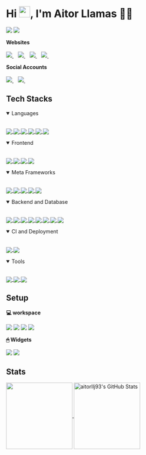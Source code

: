 <h1>Hi <img src="https://raw.githubusercontent.com/aitorllj93/aitorllj93/master/wave.gif" width="30px">, I'm Aitor Llamas 👨‍💻</h1>

<p>
  <img src="https://visitor-badge.laobi.icu/badge?page_id=aitorllj93.aitorllj93" />
  <a href="https://github.com/aitorllj93?tab=followers" target="_blank">
    <img src="https://img.shields.io/github/followers/aitorllj93.svg?style=social&label=Follow" />
  </a>
</p>

<p>
  <b>Websites</b><br/><br/>
  <a href="http://aitorllamas.com/" target="_blank">
    <img src="https://img.shields.io/badge/personal_website-474787.svg?&style=for-the-badge&logo=AIOHTTP&logoColor=white" />
  </a>&nbsp;&nbsp;
  <a href="http://aitorllamas.com/blog" target="_blank">
    <img src="https://img.shields.io/badge/blog-84817a.svg?&style=for-the-badge&logo=AIOHTTP&logoColor=white" />
  </a>&nbsp;&nbsp;
  <a href="http://aitorllamas.com/portfolio" target="_blank">
    <img src="https://img.shields.io/badge/portfolio-33d9b2.svg?&style=for-the-badge&logo=AIOHTTP&logoColor=white" />
  </a>&nbsp;&nbsp;
  <a href="http://aitorllamas.com/curriculum-vitae" target="_blank">
    <img src="https://img.shields.io/badge/curriculum_vitae-ff793f.svg?&style=for-the-badge&logo=AIOHTTP&logoColor=white" />
  </a>&nbsp;&nbsp;
</p>

<p>
  <b>Social Accounts</b><br/><br/>
  <a href="https://www.linkedin.com/in/aitor-llamas-jimenez-3b760210a/" target="_blank">
    <img src="https://img.shields.io/badge/linkedin-%230077B5.svg?&style=for-the-badge&logo=linkedin&logoColor=white" />
  </a>&nbsp;&nbsp;
  <a href="https://stackoverflow.com/users/3068081/aitorllj93" target="_blank">
    <img src="https://img.shields.io/badge/stackoverflow-%23F58025.svg?&style=for-the-badge&logo=stackoverflow&logoColor=white" />
  </a>&nbsp;&nbsp;
  <!-- a href="https:/twitter.com/dhwaj_gupta" target="_blank">
    <img src="https://img.shields.io/badge/Twitter-1DA1F2?style=for-the-badge&logo=twitter&logoColor=white" />        
  </a>&nbsp;&nbsp; -->
  <!-- <a href="https://instagram.com/aitor_llamas" target="_blank">
    <img src="https://img.shields.io/badge/instagram-%23E4405F.svg?&style=for-the-badge&logo=instagram&logoColor=white" />        
  </a>&nbsp;&nbsp; -->
  <!-- <a href="https://www.twitch.tv/aitorllj93" target="_blank">
    <img src="https://img.shields.io/badge/twitch-%23772CE8.svg?&style=for-the-badge&logo=twitch&logoColor=white" />        
  </a>&nbsp;&nbsp; -->
   <!-- a href="https://www.facebook.com/dhwaj.iitr" target="_blank">
    <img src="https://img.shields.io/badge/Facebook-1877F2?style=for-the-badge&logo=facebook&logoColor=white" />        
  </a>&nbsp;&nbsp; -->
</p>

## Tech Stacks

<details open>
  <summary>Languages</summary>
  <br/>
  <p>
    <a href="https://developer.mozilla.org/en-US/docs/Web/Guide/HTML/HTML5" target="_blank">
      <img align="center" src="https://img.shields.io/badge/HTML5-E34F26?style=for-the-badge&logo=html5&logoColor=white" />
    </a>
    <a href="https://pugjs.org/" target="_blank">
      <img align="center" src="https://img.shields.io/badge/pug-A86454?style=for-the-badge&logo=pug&logoColor=white" />
    </a>
    <a href="https://developer.mozilla.org/en-US/docs/Web/CSS" target="_blank">
      <img align="center" src="https://img.shields.io/badge/CSS3-1572B6?style=for-the-badge&logo=css3&logoColor=white" />
    </a>
    <a href="https://sass-lang.com/" target="_blank">
      <img align="center" src="https://img.shields.io/badge/SASS-CC6699?style=for-the-badge&logo=sass&logoColor=white" />
    </a>
    <a href="https://developer.mozilla.org/en-US/docs/Web/JavaScript" target="_blank">
      <img align="center" src="https://img.shields.io/badge/JavaScript-F7DF1E?style=for-the-badge&logo=javascript&logoColor=black" />
    </a>
    <a href="https://www.typescriptlang.org/" target="_blank">
      <img align="center" src="https://img.shields.io/badge/TypeScript-3178C6?style=for-the-badge&logo=typescript&logoColor=white" />
    </a>
  </p>
</details>

<details open>
  <summary>Frontend</summary>
  <br/>
  <p>
    <a href="https://htmx.org/" target="_blank">
      <img align="center" src="https://img.shields.io/badge/HTMX-3d72d7?style=for-the-badge&logo=html5&logoColor=white" />
    </a>
    <a href="https://tailwindcss.com/" target="_blank">
      <img align="center" src="https://img.shields.io/badge/Tailwind-06b6d4?style=for-the-badge&logo=tailwindcss&logoColor=white" />
    </a>
    <a href="https://react.dev/" target="_blank">
      <img align="center" src="https://img.shields.io/badge/React-61DBFB?style=for-the-badge&logo=react&logoColor=black" />
    </a>
    <a href="https://angular.io/" target="_blank">
      <img align="center" src="https://img.shields.io/badge/Angular-DC0031?style=for-the-badge&logo=angular&logoColor=white" />
    </a>
  </p>
</details>

<details open>
  <summary>Meta Frameworks</summary>
  <br/>
  <p>
    <a href="https://astro.build/" target="_blank">
      <img align="center" src="https://img.shields.io/badge/Astro-f368e0?style=for-the-badge&logo=astro&logoColor=white" />
    </a>
    <a href="https://nextjs.org/" target="_blank">
      <img align="center" src="https://img.shields.io/badge/Nextjs-000000?style=for-the-badge&logo=react&logoColor=white" />
    </a>
    <a href="https://reactnative.dev/" target="_blank">
      <img align="center" src="https://img.shields.io/badge/ReactNative-61DBFB?style=for-the-badge&logo=react&logoColor=black" />
    </a>
    <a href="https://ionicframework.com/" target="_blank">
      <img align="center" src="https://img.shields.io/badge/Ionic-3880FF?style=for-the-badge&logo=ionic&logoColor=white" />
    </a>
    <a href="https://capacitorjs.com/" target="_blank">
      <img align="center" src="https://img.shields.io/badge/Capacitor-119EFF?style=for-the-badge&logo=capacitor&logoColor=white" />
    </a>
  </p>
</details>

<details open>
  <summary>Backend and Database</summary>
  <br/>
  <p>
    <a href="https://nodejs.org" target="_blank">
      <img align="center" src="https://img.shields.io/badge/Node.js-43853D?style=for-the-badge&logo=node.js&logoColor=white" />
    </a>
    <a href="https://expressjs.com/" target="_blank">
      <img align="center" src="https://img.shields.io/badge/Express.js-404D59?style=for-the-badge&logo=express&logoColor=white" />
    </a>
    <a href="https://socket.io/" target="_blank">
      <img align="center" src="https://img.shields.io/badge/Socket.io-010101?style=for-the-badge&logo=socket.io&logoColor=white" />
    </a>
    <a href="https://nestjs.com/" target="_blank">
      <img align="center" src="https://img.shields.io/badge/Nest-EA2744?style=for-the-badge&logo=nestjs&logoColor=white" />
    </a>
    <a href="https://swagger.io/specification/" target="_blank">
      <img align="center" src="https://img.shields.io/badge/OpenApi-6BA539?style=for-the-badge&logo=openapi-initiative&logoColor=white" />
    </a>
    <a href="https://graphql.org/" target="_blank">
      <img align="center" src="https://img.shields.io/badge/GraphQL-E10098?style=for-the-badge&logo=graphql&logoColor=white" />
    </a>
    <a href="https://www.mongodb.com/" target="_blank">
      <img align="center" src="https://img.shields.io/badge/MongoDB-4EA94B?style=for-the-badge&logo=mongodb&logoColor=white" />
    </a>
    <a href="https://www.postgresql.org/" target="_blank">
      <img align="center" src="https://img.shields.io/badge/PostgreSQL-316192?style=for-the-badge&logo=postgresql&logoColor=white" />
    </a>
  </p>
</details>

<details open>
  <summary>CI and Deployment</summary>
  <br/>
  <p>
    <a href="https://github.com/features/actions" target="_blank">
      <img align="center" src="https://img.shields.io/badge/Github_Actions-2088FF?style=for-the-badge&logo=github-actions&logoColor=white" />
    </a>
    <a href="https://www.heroku.com/" target="_blank">
      <img align="center" src="https://img.shields.io/badge/Heroku-430098?style=for-the-badge&logo=heroku&logoColor=white" />
    </a>
  </p>
</details>

<details open>
  <summary>Tools</summary>
  <br/>
  <p>
    <a href="https://git-scm.com/" target="_blank">
      <img align="center" src="https://img.shields.io/badge/Git-F05032?style=for-the-badge&logo=git&logoColor=white" />
    </a>
    <a href="https://code.visualstudio.com/" target="_blank">
      <img align="center" src="https://img.shields.io/badge/VSCode-007ACC?style=for-the-badge&logo=visual-studio-code&logoColor=white" />
    </a>
    <a href="https://www.postman.com/" target="_blank">
      <img align="center" src="https://img.shields.io/badge/Postman-FF6C37?style=for-the-badge&logo=Postman&logoColor=white" />
    </a>
  </p>
</details>

## Setup

<p>
  <b>💻  workspace</b><br/><br/>
  <img src="https://img.shields.io/badge/mac_os-Big_Sur-%23F11651.svg?&style=for-the-badge&logo=apple&logoColor=white" />
  <img src="https://img.shields.io/badge/intel-core%20i5-%230071C5.svg?&style=for-the-badge&logo=intel&logoColor=white" />
  <img src="https://img.shields.io/badge/RAM-8GB-%230071C5.svg?&style=for-the-badge&logoColor=white" />
  <img src="https://img.shields.io/badge/intel-iris_plus%20650_1536_MB-%230071C5.svg?&style=for-the-badge&logo=intel&logoColor=white" />
</p>

<p>
  <b>🖱  Widgets</b><br/><br/>
  <img src="https://img.shields.io/badge/Earphones-BOSE%20QuietComfort%2035%20II-%232D2B54.svg?&style=for-the-badge&logo=bose&logoColor=white" />
  <img src="https://img.shields.io/badge/Portable%20Monitor-MSI%20Optix%20MAG161V%2015.6-%232D2B54.svg?&style=for-the-badge&logo=msi&logoColor=white" />
</p>

## Stats

<p>
  <a href="https://github.com/aitorllj93/aitorllj93">
    <img height="180em" align="center" src="https://github-readme-stats.vercel.app/api/top-langs/?username=aitorllj93&layout=compact&theme=shades-of-purple" />
  </a>
  <a href="https://github.com/aitorllj93/aitorllj93">
    <img height="180em" align="center" src="https://github-readme-stats.vercel.app/api?username=aitorllj93&show_icons=true&line_height=27&count_private=true&theme=shades-of-purple" alt="aitorllj93's GitHub Stats" />
  </a>
</p>

